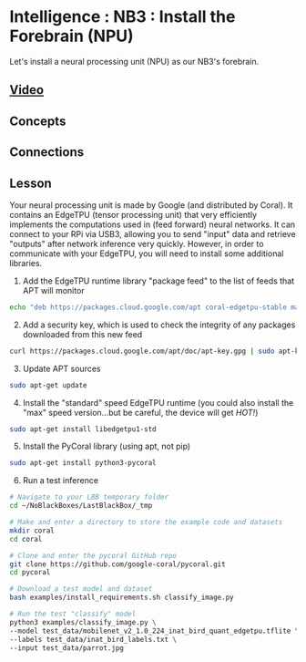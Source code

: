 # Intelligence : NB3 : Install the Forebrain (NPU)
Let's install a neural processing unit (NPU) as our NB3's forebrain.

## [Video]()

## Concepts

## Connections

## Lesson
Your neural processing unit is made by Google (and distributed by Coral). It contains an EdgeTPU (tensor processing unit) that very efficiently implements the computations used in (feed forward) neural networks. It can connect to your RPi via USB3, allowing you to send "input" data and retrieve "outputs" after network inference very quickly. However, in order to communicate with your EdgeTPU, you will need to install some additional libraries.

1. Add the EdgeTPU runtime library "package feed" to the list of feeds that APT will monitor

```bash
echo "deb https://packages.cloud.google.com/apt coral-edgetpu-stable main" | sudo tee /etc/apt/sources.list.d/coral-edgetpu.list
```

2. Add a security key, which is used to check the integrity of any packages downloaded from this new feed

```bash
curl https://packages.cloud.google.com/apt/doc/apt-key.gpg | sudo apt-key add -
```

3. Update APT sources

```bash
sudo apt-get update
```

4. Install the "standard" speed EdgeTPU runtime (you could also install the "max" speed version...but be careful, the device will get *HOT!*)

```bash
sudo apt-get install libedgetpu1-std
```

5. Install the PyCoral library (using apt, not pip)

```bash
sudo apt-get install python3-pycoral
```

6. Run a test inference

```bash
# Navigate to your LBB temporary folder
cd ~/NoBlackBoxes/LastBlackBox/_tmp

# Make and enter a directory to store the example code and datasets
mkdir coral
cd coral

# Clone and enter the pycoral GitHub repo
git clone https://github.com/google-coral/pycoral.git
cd pycoral

# Download a test model and dataset
bash examples/install_requirements.sh classify_image.py

# Run the test "classify" model
python3 examples/classify_image.py \
--model test_data/mobilenet_v2_1.0_224_inat_bird_quant_edgetpu.tflite \
--labels test_data/inat_bird_labels.txt \
--input test_data/parrot.jpg
```
